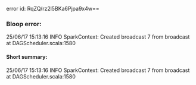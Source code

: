 error id: RqZQ/rz2l5BKa6Pjpa9x4w==
### Bloop error:

25/06/17 15:13:16 INFO SparkContext: Created broadcast 7 from broadcast at DAGScheduler.scala:1580
#### Short summary: 

25/06/17 15:13:16 INFO SparkContext: Created broadcast 7 from broadcast at DAGScheduler.scala:1580
